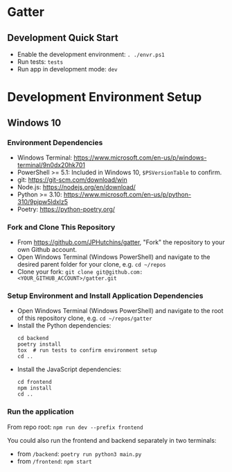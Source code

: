 # Gatter

## Development Quick Start

* Enable the development environment: `. ./envr.ps1`
* Run tests: `tests`
* Run app in development mode: `dev`

# Development Environment Setup

## Windows 10

### Environment Dependencies

* Windows Terminal: https://www.microsoft.com/en-us/p/windows-terminal/9n0dx20hk701
* PowerShell >= 5.1: Included in Windows 10, `$PSVersionTable` to confirm.
* git: https://git-scm.com/download/win
* Node.js: https://nodejs.org/en/download/
* Python >= 3.10: https://www.microsoft.com/en-us/p/python-310/9pjpw5ldxlz5
* Poetry: https://python-poetry.org/

### Fork and Clone This Repository

* From https://github.com/JPHutchins/gatter, "Fork" the repository to your own Github account.
* Open Windows Terminal (Windows PowerShell) and navigate to the desired parent folder for your clone, e.g. `cd ~/repos`
* Clone your fork: `git clone git@github.com:<YOUR_GITHUB_ACCOUNT>/gatter.git`

### Setup Environment and Install Application Dependencies

* Open Windows Terminal (Windows PowerShell) and navigate to the root of this repository clone, e.g. `cd ~/repos/gatter`
* Install the Python dependencies:
    ```
    cd backend
    poetry install
    tox  # run tests to confirm environment setup
    cd ..
    ```
* Install the JavaScript dependencies: 
    ```
    cd frontend
    npm install
    cd ..
    ```

### Run the application

From repo root: `npm run dev --prefix frontend`

You could also run the frontend and backend separately in two terminals:
* from `/backend`: `poetry run python3 main.py`
* from `/frontend`: `npm start`
